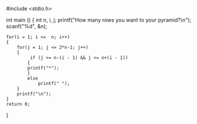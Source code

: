 #include <stdio.h>

int main ()
{
    int n, i, j;
    printf("How many rows you want to your pyramid?\n");
    scanf("%d", &n);
    
    for(i = 1; i <=  n; i++)
    {
        for(j = 1; j <= 2*n-1; j++)
        {
             if (j >= n-(i - 1) && j <= n+(i - 1))
            {
            printf("*");
            }
            else
                printf(" ");
        }
        printf("\n");
    }
    return 0;
}


